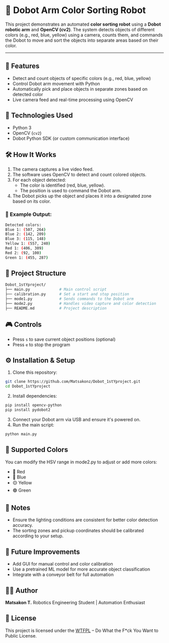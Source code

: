 # 🤖 Dobot Arm Color Sorting Robot

This project demonstrates an automated **color sorting robot** using a **Dobot robotic arm** and **OpenCV (cv2)**. The system detects objects of different colors (e.g., red, blue, yellow) using a camera, counts them, and commands the Dobot to move and sort the objects into separate areas based on their color.

---

## 📸 Features

- Detect and count objects of specific colors (e.g., red, blue, yellow)
- Control Dobot arm movement with Python
- Automatically pick and place objects in separate zones based on detected color
- Live camera feed and real-time processing using OpenCV

## 🧰 Technologies Used

- Python 3
- OpenCV (`cv2`)
- Dobot Python SDK (or custom communication interface)

## 🛠️ How It Works

1. The camera captures a live video feed.
2. The software uses OpenCV to detect and count colored objects.
3. For each object detected:
   - The color is identified (red, blue, yellow).
   - The position is used to command the Dobot arm.
4. The Dobot picks up the object and places it into a designated zone based on its color.

### 🧾 Example Output:
```bash
Detected colors:
Blue 1: (507, 264)
Blue 2: (142, 209)
Blue 3: (115, 148)
Yellow 1: (557, 240)
Red 1: (406, 309)
Red 2: (92, 100)
Green 1: (455, 287)
```

## 📂 Project Structure
```bash
Dobot_1stYproject/
├── main.py             # Main control script
├── calibration.py      # Set a start and stop position   
├── mode1.py            # Sends commands to the Dobot arm
├── mode2.py            # Handles video capture and color detection 
├── README.md           # Project description
```

## 🎮 Controls

- Press `s` to save current object positions (optional)
- Press `e` to stop the program

## ⚙️ Installation & Setup
1. Clone this repository:
```bash
git clone https://github.com/Matsakonz/Dobot_1stYproject.git
cd Dobot_1stYproject
```
2. Install dependencies:
```bash
pip install opencv-python
pip install pydobot2
```
3. Connect your Dobot arm via USB and ensure it's powered on.
4. Run the main script:
```bash
python main.py
```

## 🎨 Supported Colors
You can modify the HSV range in mode2.py to adjust or add more colors:
- 🔴 Red
- 🔵 Blue
- 🟡 Yellow
- 🟢 Green

## 📌 Notes
- Ensure the lighting conditions are consistent for better color detection accuracy.
- The sorting zones and pickup coordinates should be calibrated according to your setup.

## 🧠 Future Improvements
- Add GUI for manual control and color calibration
- Use a pretrained ML model for more accurate object classification
- Integrate with a conveyor belt for full automation

## 🧑‍💻 Author
**Matsakon T.**
Robotics Engineering Student | Automation Enthusiast

## 📄 License
This project is licensed under the [WTFPL](http://www.wtfpl.net/about/) – Do What the F*ck You Want to Public License.
